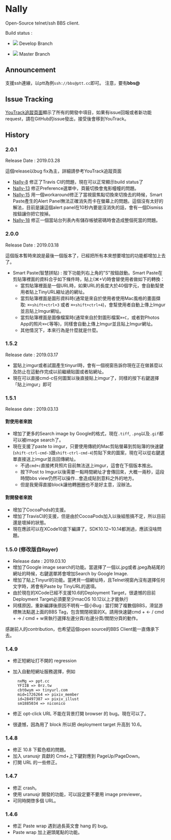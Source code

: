 # Nally

Open-Source telnet/ssh BBS client.

Build status :

- ![](https://travis-ci.com/Rayer/nally.svg?branch=develop) Develop Branch

- ![](https://travis-ci.com/Rayer/nally.svg?branch=master) Master Branch

## Announcement

支援ssh連線，以ptt為例`ssh://bbs@ptt.cc`即可。 注意，要有**bbs@**

## Issue Tracking

[YouTrack追蹤頁面](https://irisnode.myjetbrains.com/youtrack/)顯示了所有的開發中項目，如果有issue回報或者新功能request，請在GitHub的issue發出，接受後會移到YouTrack。

## History

### 2.0.1

Release Date : 2019.03.28

這個release以bug fix為主，詳細請參考YouTrack追蹤頁面

- [Nally-8](https://irisnode.myjetbrains.com/youtrack/issue/NALLY-8) 修正了Travis CI的問題，現在可以正常顯示build status了
- [Nally-13](https://irisnode.myjetbrains.com/youtrack/issue/NALLY-13) 修正Preference選單中，頁籤切換會鬼影幢幢的問題。
- [Nally-15](https://irisnode.myjetbrains.com/youtrack/issue/NALLY-15) 用一個workaround修正了當視窗焦點切換來切換去的時候，Smart Paste產生的Alert Panel無法正確消失而卡在螢幕上的問題。這個沒有太好的解法，目前是讓這個alert panel在10秒內要是沒消失的話，會有一個Dismiss按鈕讓你把它按掉。
- [Nally-18](https://irisnode.myjetbrains.com/youtrack/issue/NALLY-18) 修正一個當站台列表內有儲存帳號密碼時會造成整個死當的問題。


### 2.0.0

Release Date : 2019.03.18

這個版本暫時來說是最後一個版本了，已經把所有本來想要增加的功能都增加上去了。

* Smart Paste(智慧拼貼) : 按下功能列右上角的"S"按鈕啟動。Smart Paste在剪貼簿裡面的資料合乎如下條件時，貼上(⌘+V)時會替使用者做如下的轉換：
	- 當剪貼簿裡面是一個URL時，如果URL的長度大於40個字元，會自動幫使用者貼上TinyURL縮址過的網址。
	- 當剪貼簿裡面是圖形資料時(通常是來自於使用者使用Mac風格的畫面擷取: `⌘+shift+ctrl+3` 或者 `⌘+shift+ctrl+4`)，會幫使用者自動上傳上Imgur並且貼上Imgur網址。
	- 當剪貼簿裡面是圖像檔案時(通常來自於對圖形檔案`⌘+C`，或者對Photos App的照片`⌘+C`等等)，同樣會自動上傳上Imgur並且貼上Imgur網址。
	- 其他情況下，本來行為是什麼就是什麼。

### 1.5.2

Release date : 2019.03.17

- 當貼上imgur或者試圖產生tinyurl時，會有一個視窗告訴你現在正在做甚麼以及防止在這動作完成以前繼續貼圖或者貼網址。
- 現在可以直接cmd-c任何圖案以後直接貼上imgur了，同樣的按下右鍵選擇「貼上imgur」即可


### 1.5.1

Release date : 2019.03.13

#### 對使用者來說

* 增加了更多的Search image by Google的格式，現在`.tiff`, `.png`以及`.gif`都可以被image search了。
* 現在支援了paste to imgur，只要使用傳統的Mac剪貼螢幕到剪貼簿的快速鍵(`shift-ctrl-cmd-3`跟`shift-ctrl-cmd-4`)剪貼下來的圖案，現在可以從右鍵選單直接送上imgur並且回傳網址。
	* 不過`cmd+c`直接拷貝照片目前無法送上imgur，這會在下個版本推出。
	* 按下Post to Imgur以後需要一點時間網址才會傳回來，大概一兩秒，這段時間bbs view仍然可以操作...會造成貼到意料之外的地方。
	* 但是我覺得直接block讓他轉圈圈也不是好主意，沒辦法。

#### 對開發者來說

* 增加了CocoaPods的支援。
* 增加了TravisCI的支援，但是由於CocoaPods加入以後組態搞不定，所以目前還是壞掉的狀態。
* 現在應該可以在XCode10底下編譯了。SDK10.12~10.14都測過，應該沒啥問題。

### 1.5.0 (修改版自Rayer)

* Release date : 2019.03.10
* 增加了Google image search的功能。當選擇了一個以.jpg或者.jpeg為結尾的網址的時候，右鍵選單將會增加Search by Google Image.
* 增加了貼上Tinyurl的功能。當拷貝一個網址時，且Telnet視窗內沒有選擇任何文字時，將會有Paste by TinyURL的選項。
* 由於現在的XCode已經不支援10.6的Deployment Target，很遺憾的目前Deployment Target必須要至少macOS 10.12以上才能執行
* 同樣原因，重新編譯後原因不明有一個小Bug : 當打開了複數個BBS，滑鼠游標無法點選上面的BBS Tag，包含關閉視窗的X。請用快速鍵cmd + <- / cmd + -> / cmd + w來執行選擇左邊分頁/右邊分頁/關閉分頁的動作。

感謝前人的contribution，也希望這個open source的BBS Client能一直傳承下去。

### 1.4.9

* 修正短網址打不開的 regression
* 加入自動短網址服務選擇，例如
  	
        nxMg => ppt.cc
        YFIIB => 0rz.tw
        cbt6wym => tinyurl.com
        mid=1726264 => pixiv_member
        id=28497387 => pixiv_illust
        sm1885034 => niconico

* 修正 opt-click URL 不能在背景打開 browser 的 bug。現在可以了。
* 很遺憾，因為用了 block 所以把 deployment target 升高到 10.6。

### 1.4.8

* 修正 10.8 下藍色框的問題。
* 加入 uranusjr 貢獻的 Cmd+上下鍵對應到 PageUp/PageDown。
* 打開 URL 的一些修正。

### 1.4.7

* 修正 crash。
* 使用 uranusjr 開發的功能，可以設定要不要用 image previewer。
* 可同時開啓多個 URL。

### 1.4.6

* 修正 Paste wrap 遇到過長英文會 hang 的 bug。
* Paste wrap 加上避頭尾點的功能。
